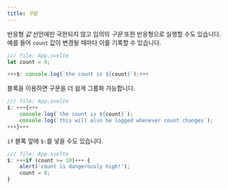```yaml
---
title: 구문
---
```


반응형 _값_ 선언에만 국한되지 않고 임의의 _구문_ 또한 반응형으로 실행할 수도 있습니다. 예를 들어 `count` 값이 변경될 때마다 이를 기록할 수 있습니다.

```js
/// file: App.svelte
let count = 0;

+++$: console.log(`the count is ${count}`);+++
```

블록을 이용하면 구문을 더 쉽게 그룹화 가능합니다.

```js
/// file: App.svelte
$: +++{+++
	console.log(`the count is ${count}`);
	console.log(`this will also be logged whenever count changes`);
+++}+++
```

`if` 블록 앞에 `$:`를 넣을 수도 있습니다.

```js
/// file: App.svelte
$: +++if (count >= 10)+++ {
	alert('count is dangerously high!');
	count = 0;
}
```
